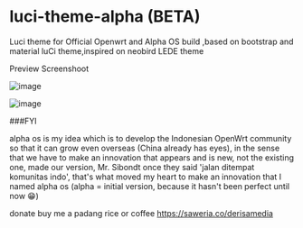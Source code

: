 # luci-theme-alpha (BETA)
Luci theme for Official Openwrt and Alpha OS build ,based on bootstrap and material luCi theme,inspired on neobird LEDE theme
<summary>Preview Screenshoot</summary>
<p>
  
![image](https://raw.githubusercontent.com/derisamedia/luci-theme-alpha/master/ss1.png)
  
![image](https://raw.githubusercontent.com/derisamedia/luci-theme-alpha/master/ss2.png)

</p>

###FYI

alpha os is my idea which is to develop the Indonesian OpenWrt community so that it can grow even overseas (China already has eyes), in the sense that we have to make an innovation that appears and is new, not the existing one, made our version, Mr. Sibondt once they said 'jalan ditempat komunitas indo', that's what moved my heart to make an innovation that I named alpha os (alpha = initial version, because it hasn't been perfect until now 😁)

donate
buy me a padang rice or coffee
https://saweria.co/derisamedia
